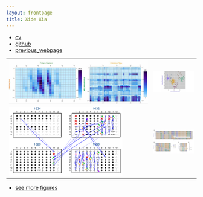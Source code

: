```yaml
---
layout: frontpage
title: Xide Xia
---
```


<div class="navbar">
<div class="navbar-inner">
<ul class="nav">
<li><a href="{{ BASE_PATH }}/assets/xide_xia_cv_bu.pdf">cv</a></li>
<li><a href="https://github.com/xidexia">github</a></li>
<li><a href="http://scholar.harvard.edu/xidexia">previous_webpage</a></li>
</ul>
</div>
</div>

<table class="wide">
<tr>
<td class="left">
<a href="http://staging.proteindna.hms.harvard.edu/Global.aspx?ID=0">
<img src="assets/publpics/pro_pos.png" alt="R/qtlcharts example" title="R/qtlcharts example"/>
</a>
</td>
<td class="right">
<a href="pages/publpics/tian2016_fig4.html">
<img src="assets/publpics/tian2016_fig4.png" alt="Tian et
al. (2016) Fig 4" title="Tian et al. (2016) Fig 4"/>
</a>
</td>
</tr>
<tr>
<td class="left">
<a href="pages/publpics/samplemixups_fig7.html">
<img src="assets/publpics/samplemixups_fig7.png" alt="Broman et al. (2013) Fig 7" title="Broman et al. (2013) Fig 7"/>
</a>
</td>
<td class="right">
<a href="pages/publpics/isletc6_fig4.html">
<img src="assets/publpics/isletc6_fig4.png" alt="Tian et al. (2015) Fig 4" title="Tian et al. (2015) Fig 4"/>
</a>
</td>
</tr>
</table>

<div class="navbar">
<div class="navbar-inner">
<ul class="nav">
<li><a href="morefigs.html">see more figures</a></li>
</ul>
</div>
</div>
